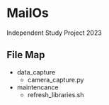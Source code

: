 # MailOs
 Independent Study Project 2023
## File Map
- data_capture
    - camera_capture.py
- maintencance
    - refresh_libraries.sh
